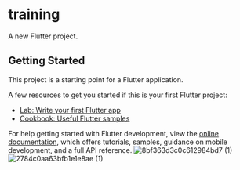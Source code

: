 # training

A new Flutter project.

## Getting Started

This project is a starting point for a Flutter application.

A few resources to get you started if this is your first Flutter project:

- [Lab: Write your first Flutter app](https://docs.flutter.dev/get-started/codelab)
- [Cookbook: Useful Flutter samples](https://docs.flutter.dev/cookbook)

For help getting started with Flutter development, view the
[online documentation](https://docs.flutter.dev/), which offers tutorials,
samples, guidance on mobile development, and a full API reference.
![8bf363d3c0c612984bd7 (1)](https://github.com/NtbAndroidDev/video_player/assets/135935496/e606f493-5ca6-4bdb-8e0d-00162cdb8d78)
![2784c0aa63bfb1e1e8ae (1)](https://github.com/NtbAndroidDev/video_player/assets/135935496/239fd4f7-9db7-4088-b930-ff8feff7e0f3)



